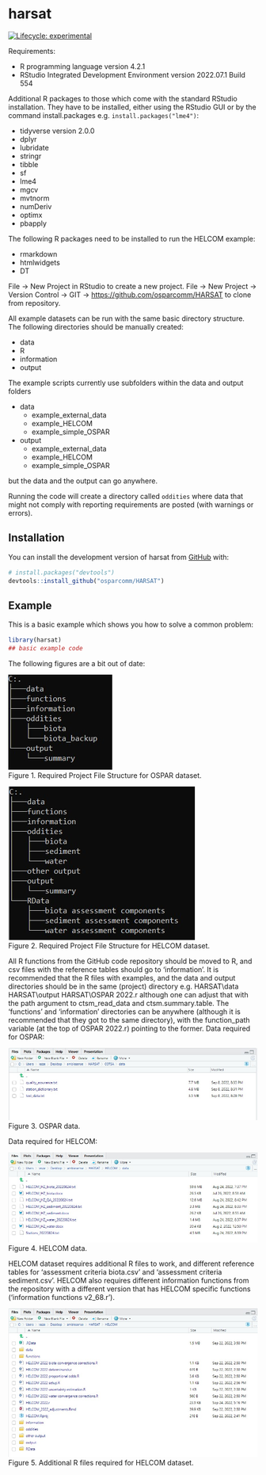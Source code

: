 
# harsat

<!-- badges: start -->
[![Lifecycle: experimental](https://img.shields.io/badge/lifecycle-experimental-orange.svg)](https://lifecycle.r-lib.org/articles/stages.html#experimental)
<!-- badges: end -->

Requirements:

-	R programming language version 4.2.1
-	RStudio Integrated Development Environment version 2022.07.1 Build 554

Additional R packages to those which come with the standard RStudio installation. They have to be installed, either using the RStudio GUI or by the command install.packages e.g. `install.packages("lme4")`:

*	tidyverse version 2.0.0
* dplyr
* lubridate
* stringr
* tibble
* sf
*	lme4
* mgcv
*	mvtnorm
*	numDeriv
*	optimx
*	pbapply

The following R packages need to be installed to run the HELCOM example:

*	rmarkdown
*	htmlwidgets
*	DT

File -> New Project in RStudio to create a new project. File -> New Project -> Version Control -> GIT -> https://github.com/osparcomm/HARSAT to clone from repository.

All example datasets can be run with the same basic directory structure. The following directories should be manually created:

- data
- R
- information
- output

The example scripts currently use subfolders within the data and output folders

- data
  - example_external_data
  - example_HELCOM
  - example_simple_OSPAR
- output
  - example_external_data
  - example_HELCOM
  - example_simple_OSPAR

but the data and the output can go anywhere.

Running the code will create a directory called `oddities` where data that might not comply with reporting requirements are posted (with warnings or errors).

## Installation

You can install the development version of harsat from [GitHub](https://github.com/) with:

``` r
# install.packages("devtools")
devtools::install_github("osparcomm/HARSAT")
```

## Example

This is a basic example which shows you how to solve a common problem:

``` r
library(harsat)
## basic example code
```

The following figures are a bit out of date:

![Alt text](man/figures/fig1.jpg "Required Project File Structure for OSPAR dataset.")
<br/>
Figure 1. Required Project File Structure for OSPAR dataset.

![Alt text](man/figures/fig2.jpg "Required Project File Structure for HELCOM dataset.")
<br/>
Figure 2. Required Project File Structure for HELCOM dataset.


All R functions from the GitHub code repository should be moved to R, and csv files with the reference tables should go to ‘information’. 
It is recommended that the R files with examples, and the data and output directories should be in the same (project) directory e.g.
HARSAT\data
HARSAT\output
HARSAT\OSPAR 2022.r
although one can adjust that with the path argument to ctsm_read_data and ctsm.summary.table.
The ‘functions’ and ‘information’ directories can be anywhere (although it is recommended that they got to the same directory), with the function_path variable (at the top of OSPAR 2022.r) pointing to the former.
Data required for OSPAR:
 
![Alt text](man/figures/fig3.jpg "OSPAR data.")
<br/>
Figure 3. OSPAR data.

Data required for HELCOM:
 
![Alt text](man/figures/fig4.jpg "HELCOM data.") 
<br/>
Figure 4. HELCOM data.

HELCOM dataset requires additional R files to work, and different reference tables for ‘assessment criteria biota.csv’ and ‘assessment criteria sediment.csv’.
HELCOM also requires different information functions from the repository with a different version that has HELCOM specific functions (‘information functions v2_68.r’).

![Alt text](man/figures/fig5.jpg "Additional R files required for HELCOM dataset.") 
<br/>
Figure 5. Additional R files required for HELCOM dataset.

